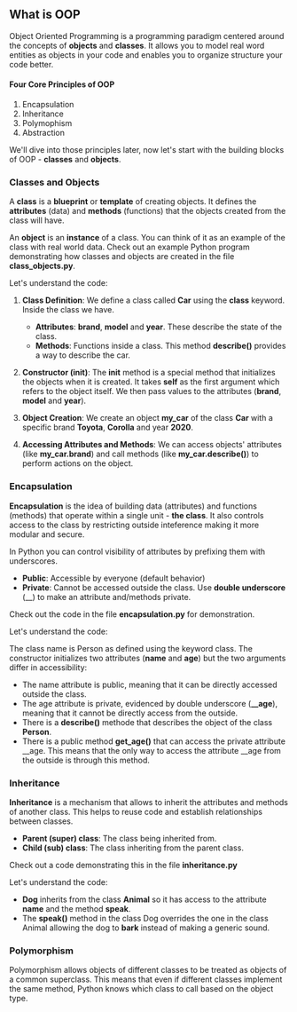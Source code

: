 ## What is OOP

Object Oriented Programming is a programming paradigm centered around the concepts of **objects** and **classes**. It allows you to model real word entities as objects in your code and enables you to organize structure your code better.

#### Four Core Principles of OOP

1. Encapsulation
2. Inheritance
3. Polymophism
4. Abstraction

We'll dive into those principles later, now let's start with the building blocks of OOP - **classes** and **objects**.

### Classes and Objects

A **class** is a **blueprint** or **template** of creating objects. 
It defines the **attributes** (data) and **methods** (functions) that the objects created from the class will have.

An **object** is an **instance** of a class. You can think of it as an example of the class with real world data. 
Check out an example Python program demonstrating how classes and objects are created in the file **class_objects.py**.

Let's understand the code:

1. **Class Definition**: We define a class called **Car** using the **class** keyword. Inside the class we have.
    - **Attributes**: **brand**, **model** and **year**. These describe the state of the class.
    - **Methods**: Functions inside a class. This method **describe()** provides a way to describe the car.

2. **Constructor (__init__)**: The __init__ method is a special method that initializes the objects when it is created. It takes **self** as the first argument which refers to the object itself. We then pass values to the attributes (**brand**, **model** and **year**).

3. **Object Creation**: We create an object **my_car** of the class **Car** with a specific brand **Toyota**, **Corolla** and year **2020**.

4. **Accessing Attributes and Methods**: We can access objects' attributes (like **my_car.brand**) and call methods (like **my_car.describe()**) to perform actions on the object.

### Encapsulation

**Encapsulation** is the idea of building data (attributes) and functions (methods) 
that operate within a single unit - **the class**. 
It also controls access to the class by restricting outside inteference making it more 
modular and secure.

In Python you can control visibility of attributes by prefixing them with underscores.
 - **Public**: Accessible by everyone (default behavior)
 - **Private**: Cannot be accessed outside the class. Use **double underscore** (__) to make
 an attribute and/methods private.

 Check out the code in the file **encapsulation.py** for demonstration.

 Let's understand the code:

The class name is Person as defined using the keyword class. The constructor initializes two
attributes (**name** and **age**) but the two arguments differ in accessibility:
 - The name attribute is public, meaning that it can be directly accessed outside the class.
 - The age attribute is private, evidenced by double underscore (**__age**), meaning that
 it cannot be directly access from the outside.
 - There is a **describe()** methode that describes the object of the class **Person**.
 - There is a public method **get_age()** that can access the private attribute __age. 
 This means that the only way to access the attribute __age from the outside is through this method.

### Inheritance

**Inheritance** is a mechanism that allows to inherit the attributes and methods of another
class. This helps to reuse code and establish relationships between classes.

 - **Parent (super) class**: The class being inherited from.
 - **Child (sub) class**: The class inheriting from the parent class.

Check out a code demonstrating this in the file **inheritance.py**

Let's understand the code:

 - **Dog** inherits from the class **Animal** so it has access to the attribute **name** and the
 method **speak**.
 - The **speak()** method in the class Dog overrides the one in the class Animal 
 allowing the dog to **bark** instead of making a generic sound. 

### Polymorphism

Polymorphism allows objects of different classes to be treated as objects of a common superclass.
This means that even if different classes implement the same method, Python knows which class to
call based on the object type.
